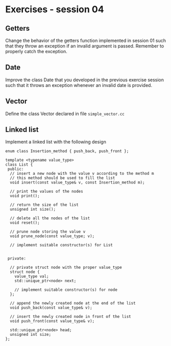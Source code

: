 # Exercises - session 04

## Getters

Change the behavior of the getters function implemented in session 01
such that they throw an exception if an invalid argument is
passed. Remember to properly catch the exception.

## Date

Improve the class Date that you developed in the previous exercise
session such that it throws an exception whenever an invalid date is
provided.

## Vector

Define the class Vector declared in file `simple_vector.cc`


## Linked list
Implement a linked list with the following design

```
enum class Insertion_method { push_back, push_front };

template <typename value_type>
class List {
 public:
  // insert a new node with the value v according to the method m
  // this method should be used to fill the list
  void insert(const value_type& v, const Insertion_method m);

  // print the values of the nodes
  void print();

  // return the size of the list
  unsigned int size();

  // delete all the nodes of the list
  void reset();

  // prune node storing the value v
  void prune_node(const value_type; v);

  // implement suitable constructor(s) for List


 private:
 
  // private struct node with the proper value_type
  struct node {
    value_type val;
    std::unique_ptr<node> next;

    // implement suitable constructor(s) for node
  };

  // append the newly created node at the end of the list
  void push_back(const value_type& v);

  // insert the newly created node in front of the list
  void push_front(const value_type& v);

  std::unique_ptr<node> head;
  unsigned int size;
};

```
